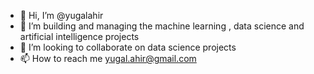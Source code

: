 - 👋 Hi, I’m @yugalahir
- 👀 I’m building and managing the machine learning , data science and artificial intelligence projects
- 💞️ I’m looking to collaborate on data science projects
- 📫 How to reach me yugal.ahir@gmail.com

<!---
yugalahir/yugalahir is a ✨ special ✨ repository because its `README.md` (this file) appears on your GitHub profile.
You can click the Preview link to take a look at your changes.
--->
